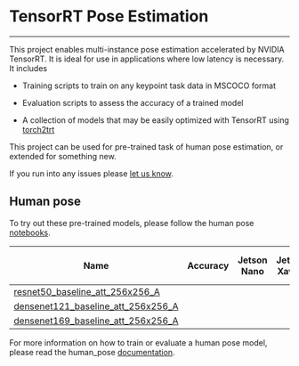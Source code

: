 # TensorRT Pose Estimation
----

This project enables multi-instance pose estimation accelerated by NVIDIA TensorRT.  It is ideal for use in applications where low latency is necessary.  It includes

- Training scripts to train on any keypoint task data in MSCOCO format

- Evaluation scripts to assess the accuracy of a trained model 
- A collection of models that may be easily optimized with TensorRT using [torch2trt](https://github.com/NVIDIA-AI-IOT/torch2trt)

This project can be used for pre-trained task of human pose estimation, or extended for something new.

If you run into any issues please [let us know](../../issues).

## Human pose

To try out these pre-trained models, please follow the human pose [notebooks](notebooks/human_pose).

| Name | Accuracy | Jetson Nano | Jetson Xavier | Pre-trained Weights |
|-------|------------|-------------|---------------|---------------------|
| [resnet50_baseline_att_256x256_A](experiments/resnet50_baseline_att_256x256_A) |  |  |  |  |
| [densenet121_baseline_att_256x256_A](experiments/densenet121_baseline_att_256x256_A) |  |  |  |  |
| [densenet169_baseline_att_256x256_A](experiments/densenet169_baseline_att_256x256_A) |  |  |  |  |

For more information on how to train or evaluate a human pose model, please read the human_pose [documentation](docs/human_pose.md).
